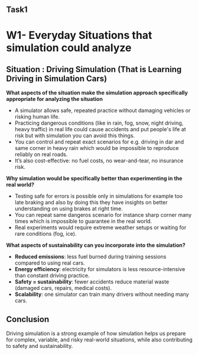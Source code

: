 ## Task1 
# W1- Everyday Situations that simulation could analyze

## Situation : Driving Simulation (That is Learning Driving in Simulation Cars)

**What aspects of the situation make the simulation approach specifically appropriate for analyzing the situation**

- A simulator allows safe, repeated practice without damaging vehicles or risking human life.
- Practicing dangerous conditions (like in rain, fog, snow, night driving, heavy traffic) in real life could cause accidents and put people's life at risk but with simulation you can avoid this things.
- You can control and repeat exact scenarios for e.g. driving in dar and same corner in heavy rain which would be impossible to reproduce reliably on real roads.
- It’s also cost-effective: no fuel costs, no wear-and-tear, no insurance risk.


**Why simulation would be specifically better than experimenting in the real world?**
- Testing safe for errors is possible only in simulations  for example too late braking and also by doing this they have insights on better understanding on using brakes at right time.
- You can repeat same dangeros scenario for instance sharp corner many times which is impossible to guarantee in the real world.
- Real experiments would require extreme weather setups or waiting for rare conditions (fog, ice).

**What aspects of sustainability can you incorporate into the simulation?**
- **Reduced emissions**: less fuel burned during training sessions compared to using real cars.
- **Energy efficiency**: electricity for simulators is less resource-intensive than constant driving practice.
- **Safety = sustainability**: fewer accidents reduce material waste (damaged cars, repairs, medical costs).
- **Scalability**: one simulator can train many drivers without needing many cars.

## Conclusion
Driving simulation is a strong example of how simulation helps us prepare for complex, variable, and risky real-world situations, while also contributing to safety and sustainability.
